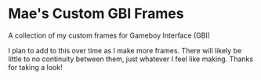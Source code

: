# Mae's Custom GBI Frames
A collection of my custom frames for Gameboy Interface (GBI)

I plan to add to this over time as I make more frames. There will likely be little to no continuity between them, just whatever I feel like making. Thanks for taking a look!
